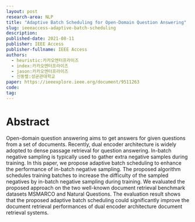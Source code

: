 ```yaml
---
layout: post
research-area: NLP
title: "Adaptive Batch Scheduling for Open-Domain Question Answering"
slug: ieeeaccess-adaptive-batch-scheduling
description: 
published-date: 2021-08-11
publisher: IEEE Access
publisher-fullname: IEEE Access
authors:
  - heuristic:카카오엔터프라이즈
  - index:카카오엔터프라이즈
  - jason:카카오엔터프라이즈
  - 신동렬:성균관대학교
paper: https://ieeexplore.ieee.org/document/9511263
code:
tag:
---
```


# Abstract

Open-domain question answering aims to get answers for given questions from a set of documents. Recently, dual encoder architecture is widely adopted to dense passage retrieval for question answering. In-batch negative sampling is typically used to gather extra negative samples during training. In this paper, we propose adaptive batch scheduling to enhance the performance of in-batch negative sampling. The proposed algorithm schedules training batches to increase the difficulty of the sampled negatives by in-batch negative sampling during training. We evaluated the proposed approach on the two well-known document retrieval benchmark datasets MSMARCO and Natural Questions. The evaluation result shows that the proposed adaptive batch scheduling could significantly improve the document retrieval performances of dual encoder architecture document retrieval systems.
